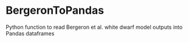 # BergeronToPandas
Python function to read Bergeron et al. white dwarf model outputs into Pandas dataframes
